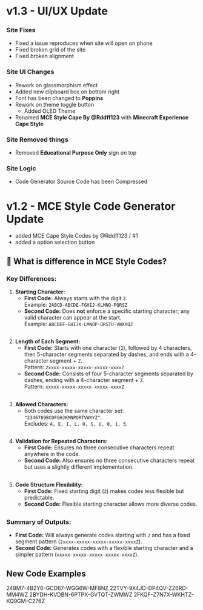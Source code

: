 # v1.3 - UI/UX Update
### Site Fixes
- Fixed a issue reproduces when site will open on phone
- Fixed broken grid of the site
- Fixed broken alignment

### Site UI Changes
- Rework on glassmorphism effect
- Added new clipboard box on bottom right
- Font has been changed to **Poppins**
- Rework on theme toggle button
  - Added OLED Theme 
- Renamed **MCE Style Cape By @Rddff123** with **Minecraft Experience Cape Style**


### Site Removed things
- Removed **Educational Purpose Only** sign on top

### Site Logic
- Code Generator Source Code has been Compressed

# v1.2 - MCE Style Code Generator Update
- added MCE Cape Style Codes by @Rddff123 / #1
- added a option selection button

## 🤔 What is difference in MCE Style Codes?

### **Key Differences:**

1. **Starting Character:**
   - **First Code:** Always starts with the digit `2`.  
     Example: `2ABCD-ABCDE-FGHIJ-KLMNO-PQRSZ`
   - **Second Code:** Does **not** enforce a specific starting character; any valid character can appear at the start.  
     Example: `ABCDEF-GHIJK-LMNOP-QRSTU-VWXYQZ`

##

2. **Length of Each Segment:**
   - **First Code:** Starts with one character (`2`), followed by 4 characters, then 5-character segments separated by dashes, and ends with a 4-character segment + `Z`.  
     Pattern: `2xxxx-xxxxx-xxxxx-xxxxx-xxxxZ`
   - **Second Code:** Consists of four 5-character segments separated by dashes, ending with a 4-character segment + `Z`.  
     Pattern: `xxxxx-xxxxx-xxxxx-xxxxx-xxxxZ`

##

3. **Allowed Characters:**
   - Both codes use the same character set: `"2346789BCDFGHJKMNPQRTVWXYZ"`.  
     Excludes: `A, E, I, L, O, S, U, 0, 1, 5`.

##

4. **Validation for Repeated Characters:**
   - **First Code:** Ensures no three consecutive characters repeat anywhere in the code.  
   - **Second Code:** Also ensures no three consecutive characters repeat but uses a slightly different implementation.

##

5. **Code Structure Flexibility:**
   - **First Code:** Fixed starting digit (`2`) makes codes less flexible but predictable.  
   - **Second Code:** Flexible starting character allows more diverse codes.

##

### **Summary of Outputs:**

- **First Code:** Will always generate codes starting with `2` and has a fixed segment pattern (`2xxxx-xxxxx-xxxxx-xxxxx-xxxxZ`).  
- **Second Code:** Generates codes with a flexible starting character and a simpler pattern (`xxxxx-xxxxx-xxxxx-xxxxx-xxxxZ`).




## New Code Examples 

248M7-4B2Y6-GCD67-WGG6W-MF8NZ
22TVY-9X4JD-DP4QV-ZZ6RD-MM4WZ
2BYDH-KVDBN-6PTPX-GVTQT-ZWMWZ
2FKQF-Z7N7X-WKHTZ-KQ9GM-C276Z
